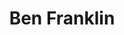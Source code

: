 ---
pid: ls163
title: Ben Franklin
location_transcription: Various location
coordinates: "[-75.170708085631, 39.958010623113]"
zipcode: 
gen_neighborhood: 
neighborhood: 
outside_phl: 
age: '54'
age_range: 50-59
instagram: 
image_file_name: ls_163.jpg
proposal_transcription: |-
  Benjamin Franklin (like me in NY)
  Love of Philadelphia, PA statue
  -to express our friendly people
topic: Love
topic_summary: 0, 0
type: Sculpture Statue
keywords_other: Benjamin Franklin, Philadelphia, Culture
credit: Anthony
image_labels: 
twitter: 
facebook: 
permalink: "/monuments/ls163/"
layout: item-page
---